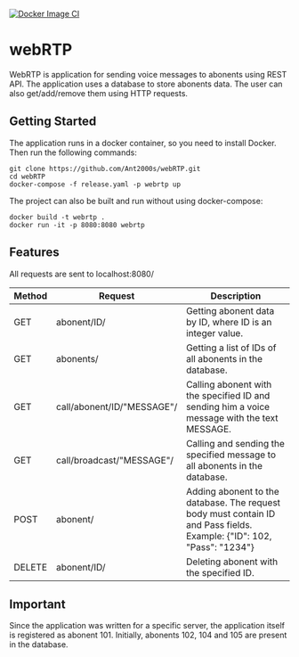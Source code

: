 [![Docker Image CI](https://github.com/Ant2000s/webRTP/actions/workflows/docker-image.yml/badge.svg)](https://github.com/Ant2000s/webRTP/actions/workflows/docker-image.yml)

webRTP
=====

WebRTP is application for sending voice messages
to abonents using REST API. The application uses
a database to store abonents data. The user can
also get/add/remove them using HTTP requests.

Getting Started
-----
The application runs in a docker container, so
you need to install Docker. Then run the following
commands:
```
git clone https://github.com/Ant2000s/webRTP.git
cd webRTP
docker-compose -f release.yaml -p webrtp up
```
The project can also be built and run without using
docker-compose:
```
docker build -t webrtp .
docker run -it -p 8080:8080 webrtp
```
Features
-----
All requests are sent to localhost:8080/

| Method | Request                    | Description                                                                                                            |
|--------|----------------------------|------------------------------------------------------------------------------------------------------------------------|
| GET    | abonent/ID/                | Getting abonent data by ID, where ID is an integer value.                                                              |
| GET    | abonents/                  | Getting a list of IDs of all abonents in the database.                                                                 |
| GET    | call/abonent/ID/"MESSAGE"/ | Calling abonent with the specified ID and sending him a voice message with the text MESSAGE.                           |
| GET    | call/broadcast/"MESSAGE"/  | Сalling and sending the specified message to all abonents in the database.                                             |
| POST   | abonent/                   | Adding abonent to the database. The request body must contain ID and Pass fields. Example: {"ID": 102, "Pass": "1234"} |
| DELETE | abonent/ID/                | Deleting abonent with the specified ID.                                                                                |

Important
-----
Since the application was written for a specific server, the application itself is registered as abonent 101.
Initially, abonents 102, 104 and 105 are present in the database.

